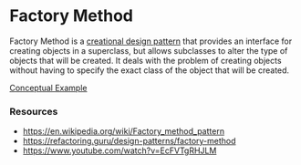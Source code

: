 # Factory Method

Factory Method is a [creational design pattern](../README.md#creational-patterns) that provides an interface for creating objects in a superclass, but allows subclasses to alter the type of objects that will be created. It deals with the problem of creating objects without having to specify the exact class of the object that will be created.

[Conceptual Example](examples/conceptual.ts)

### Resources

- https://en.wikipedia.org/wiki/Factory_method_pattern
- https://refactoring.guru/design-patterns/factory-method
- https://www.youtube.com/watch?v=EcFVTgRHJLM
